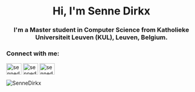 <h1 align="center">Hi, I'm Senne Dirkx</h1>
<h3 align="center">I'm a Master student in Computer Science from Katholieke Universiteit Leuven (KUL), Leuven, Belgium.</h3>

<h3 align="left">Connect with me:</h3>
<p align="left">
<a href="https://linkedin.com/in/sennedirkx" target="_blank"><img align="center" src="https://cdn.jsdelivr.net/npm/simple-icons@3.0.1/icons/linkedin.svg" alt="sennedirkx" height="30" width="40" /></a>
<a href="https://www.leetcode.com/sennedirkx" target="_blank"><img align="center" src="https://cdn.jsdelivr.net/npm/simple-icons@3.0.1/icons/leetcode.svg" alt="sennedirkx" height="30" width="40" /></a>
<a href="mailto:dirkxsenneinc@gmail.com" target="_blank"><img align="center" src="https://www.flaticon.com/svg/static/icons/svg/725/725643.svg" alt="sennedirkx" height="30" width="40" /></a>
</p>

<!--
<h3 align="left">Skills - Languages and tools:</h3>
<p align="left"> <a href="https://www.arduino.cc/" target="_blank"> <img src="https://cdn.worldvectorlogo.com/logos/arduino-1.svg" alt="arduino" width="40" height="40"/> </a> 
<a href="https://www.cprogramming.com/" target="_blank"> <img src="https://devicons.github.io/devicon/devicon.git/icons/c/c-original.svg" alt="c" width="40" height="40"/> </a>
<a href="https://www.w3schools.com/cpp/" target="_blank"> <img src="https://devicons.github.io/devicon/devicon.git/icons/cplusplus/cplusplus-original.svg" alt="cplusplus" width="40" height="40"/> </a> 
<a href="https://flask.palletsprojects.com/" target="_blank"> <img src="https://www.vectorlogo.zone/logos/pocoo_flask/pocoo_flask-icon.svg" alt="flask" width="40" height="40"/> </a> 
<a href="https://git-scm.com/" target="_blank"> <img src="https://www.vectorlogo.zone/logos/git-scm/git-scm-icon.svg" alt="git" width="40" height="40"/> </a>
<a href="https://golang.org/" target="_blank"> <img src="https://blog.golang.org/go-brand/Go-Logo/SVG/Go-Logo_Aqua.svg" alt="go" width="40" height="40"/> </a>
<a href="https://www.haskell.org/" target="_blank"> <img src="https://www.vectorlogo.zone/logos/haskell/haskell-vertical.svg" alt="haskell" width="40" height="40"/> </a> 
<a href="https://www.java.com" target="_blank"> <img src="https://devicons.github.io/devicon/devicon.git/icons/java/java-original-wordmark.svg" alt="java" width="40" height="40"/> </a> 
<a href="https://developer.mozilla.org/nl/docs/Web/JavaScript" target="_blank"> <img src="https://cdn.worldvectorlogo.com/logos/javascript.svg" alt="javascript" width="40" height="40"/> </a> 
<a href="https://www.linux.org/" target="_blank"> <img src="https://devicons.github.io/devicon/devicon.git/icons/linux/linux-original.svg" alt="linux" width="40" height="40"/> </a> 
<a href="https://www.mathworks.com/" target="_blank"> <img src="https://raw.githubusercontent.com/simple-icons/simple-icons/master/icons/mathworks.svg" alt="matlab" width="40" height="40"/> </a> 
<a href="https://www.mysql.com/" target="_blank"> <img src="https://devicons.github.io/devicon/devicon.git/icons/mysql/mysql-original-wordmark.svg" alt="mysql" width="40" height="40"/> </a> 
<a href="https://postman.com" target="_blank"> <img src="https://www.vectorlogo.zone/logos/getpostman/getpostman-icon.svg" alt="postman" width="40" height="40"/> </a> 
<a href="https://www.python.org" target="_blank"> <img src="https://devicons.github.io/devicon/devicon.git/icons/python/python-original.svg" alt="python" width="40" height="40"/> </a> 
<a href="https://scikit-learn.org/" target="_blank"> <img src="https://upload.wikimedia.org/wikipedia/commons/0/05/Scikit_learn_logo_small.svg" alt="scikit_learn" width="40" height="40"/> </a> 
<a href="https://www.tensorflow.org" target="_blank"> <img src="https://www.vectorlogo.zone/logos/tensorflow/tensorflow-icon.svg" alt="tensorflow" width="40" height="40"/> </a> 
</p>
-->


<p><img align="left" src="https://github-readme-stats.vercel.app/api/top-langs?username=SenneDirkx&show_icons=true&locale=en&layout=compact&theme=radical" alt="SenneDirkx" /></p>
